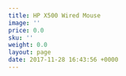 ```yaml
---
title: HP X500 Wired Mouse
image: ''
price: 0.0
sku: ''
weight: 0.0
layout: page
date: 2017-11-28 16:43:56 +0000
---
```

